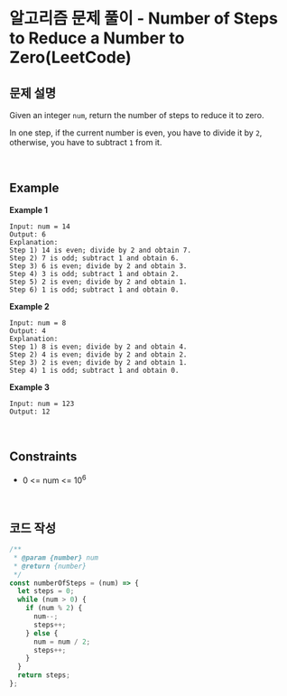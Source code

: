 # 알고리즘 문제 풀이 - Number of Steps to Reduce a Number to Zero(LeetCode)

## 문제 설명

Given an integer `num`, return the number of steps to reduce it to zero.

In one step, if the current number is even, you have to divide it by `2`, otherwise, you have to subtract `1` from it.

<br />

## Example

**Example 1**

    Input: num = 14
    Output: 6
    Explanation:
    Step 1) 14 is even; divide by 2 and obtain 7.
    Step 2) 7 is odd; subtract 1 and obtain 6.
    Step 3) 6 is even; divide by 2 and obtain 3.
    Step 4) 3 is odd; subtract 1 and obtain 2.
    Step 5) 2 is even; divide by 2 and obtain 1.
    Step 6) 1 is odd; subtract 1 and obtain 0.

**Example 2**

    Input: num = 8
    Output: 4
    Explanation:
    Step 1) 8 is even; divide by 2 and obtain 4.
    Step 2) 4 is even; divide by 2 and obtain 2.
    Step 3) 2 is even; divide by 2 and obtain 1.
    Step 4) 1 is odd; subtract 1 and obtain 0.

**Example 3**

    Input: num = 123
    Output: 12

<br />

## Constraints

- 0 <= num <= 10<sup>6</sup>

<br />

## 코드 작성

```js
/**
 * @param {number} num
 * @return {number}
 */
const numberOfSteps = (num) => {
  let steps = 0;
  while (num > 0) {
    if (num % 2) {
      num--;
      steps++;
    } else {
      num = num / 2;
      steps++;
    }
  }
  return steps;
};
```

<br />
